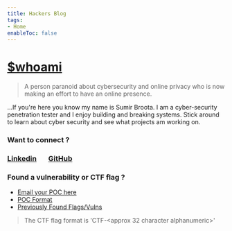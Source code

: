```yaml
---
title: Hackers Blog
tags: 
- Home
enableToc: false
---
```


# [$whoami](https://in.linkedin.com/in/sumir-broota)
> A person paranoid about cybersecurity and online privacy who is now making an effort to have an online presence.

...If you're here you know my name is Sumir Broota. I am a cyber-security penetration tester and I enjoy building and breaking systems. Stick around to learn about cyber security and see what projects am working on.

### Want to connect ?
### [Linkedin](https://in.linkedin.com/in/sumir-broota) &nbsp; &nbsp; &nbsp; [GitHub](https://github.com/SumoSumir)

### Found a vulnerability or CTF flag ?
- <a href=mailto:connect@sumirbroota.com target="_blank" rel="noreferrer noopener">Email your POC here</a>
- [POC Format](notes/poc-format.md)
- [Previously Found Flags/Vulns](notes/finding%20history.md)
> The CTF flag format is 'CTF-\<approx 32 character alphanumeric\>'
<a href="CTF-j2XHEnfhLSBr6sfcxy4Fga1gUmyry65i" rel="easy flag"></a>

